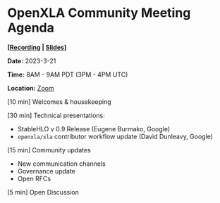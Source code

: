 # OpenXLA Community Meeting Agenda

**[[Recording](https://youtu.be/WsEB0nVMEKY) | [Slides](https://docs.google.com/presentation/d/1BSk6XCkaFIP8U_US9ahxNk_k6eGNYy035g-9rgBHqRk/edit?usp=sharing)]**

**Date:** 2023-3-21 

**Time:** 8AM - 9AM PDT (3PM - 4PM UTC) 

**Location:** [Zoom](https://us02web.zoom.us/j/87557882524?pwd=QUJZQlZub0tRTk1CbCt4eFYzZ0lJUT09)

[10 min] Welcomes & housekeeping

[30 min] Technical presentations:
- StableHLO v 0.9 Release (Eugene Burmako, Google)
- `openxla/xla` contributor workflow update (David Dunleavy, Google)

[15 min] Community updates 
- New communication channels
- Governance update
- Open RFCs

[5 min] Open Discussion

